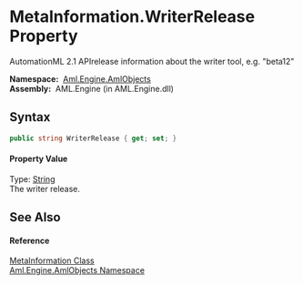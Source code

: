 MetaInformation.WriterRelease Property
======================================
AutomationML 2.1 APIrelease information about the writer tool, e.g. "beta12"

  **Namespace:**  [Aml.Engine.AmlObjects][1]  
  **Assembly:**  AML.Engine (in AML.Engine.dll)

Syntax
------

```csharp
public string WriterRelease { get; set; }
```

#### Property Value
Type: [String][2]  
 The writer release. 

See Also
--------

#### Reference
[MetaInformation Class][3]  
[Aml.Engine.AmlObjects Namespace][1]  

[1]: ../README.md
[2]: https://docs.microsoft.com/dotnet/api/system.string
[3]: README.md
[4]: https://www.automationml.org
[5]: ../../icons/logoShade.png
